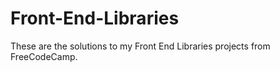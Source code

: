 # Front-End-Libraries
These are the solutions to my Front End Libraries projects from FreeCodeCamp.

